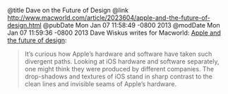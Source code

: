 @title Dave on the Future of Design
@link http://www.macworld.com/article/2023604/apple-and-the-future-of-design.html
@pubDate Mon Jan 07 11:58:49 -0800 2013
@modDate Mon Jan 07 11:59:36 -0800 2013
Dave Wiskus writes for Macworld: <a href="http://www.macworld.com/article/2023604/apple-and-the-future-of-design.html">Apple and the future of design</a>:

>It’s curious how Apple’s hardware and software have taken such divergent paths. Looking at iOS hardware and software separately, one might think they were produced by different companies. The drop-shadows and textures of iOS stand in sharp contrast to the clean lines and invisible seams of Apple’s hardware.
